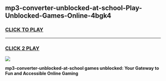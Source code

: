 
## mp3-converter-unblocked-at-school-Play-Unblocked-Games-Online-4bgk4
<h3>
<a href="https://premium76.site?title=mp3-converter-unblocked-at-school&ref=25A">CLICK TO PLAY</a></h3>
<hr>

<h3>
<a href="https://premium76.site?title=mp3-converter-unblocked-at-school&ref=25A">CLICK 2 PLAY</a>
  
</h3>

<a href="https://premium76.site?title=mp3-converter-unblocked-at-school&ref=25A"><img src="https://clearcache.store/games.png"></a>


**mp3-converter-unblocked-at-school games unblocked: Your Gateway to Fun and Accessible Online Gaming**
